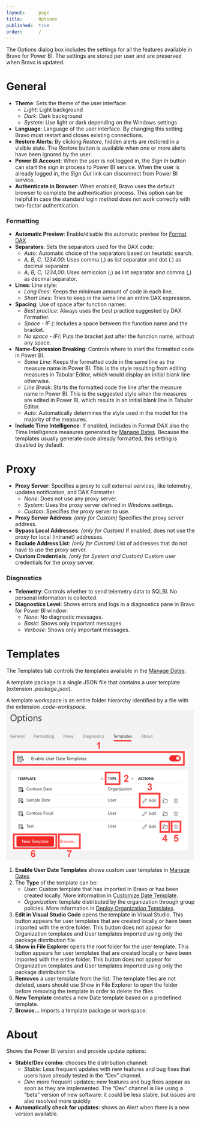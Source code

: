 ```yaml
---
layout:     page
title:      Options
published:  true
order:      /
---
```


The Options dialog box includes the settings for all the features available in Bravo for Power BI.
The settings are stored per user and are preserved when Bravo is updated.

# General
- **Theme**: Sets the theme of the user interface:
    - *Light*: Light background
    - *Dark*: Dark background
    - *System*: Use light or dark depending on the Windows settings
- **Language**: Language of the user interface. By changing this setting Bravo must restart and closes existing connections.
- **Restore Alerts**: By clicking *Restore*, hidden alerts are restored in a visible state. The *Restore* button is available when one or more alerts have been ignored by the user.
- **Power BI Account**: When the user is not logged in, the *Sign In* button can start the sign in process to Power BI service. When the user is already logged in, the *Sign Out* link can disconnect from Power BI service.
- **Authenticate in Browser**: When enabled, Bravo uses the default browser to complete the authentication process. This option can be helpful in case the standard login method does not work correctly with two-factor authentication.
### Formatting
- **Automatic Preview**: Enable/disable the automatic preview for [Format DAX](format-dax.md)
- **Separators**: Sets the separators used for the DAX code:
    - *Auto*: Automatic choice of the separators based on heuristic search.
    - *A, B, C, 1234.00*: Uses comma (,) as list separator and dot (.) as decimal separator.
    - *A; B; C; 1234,00*: Uses semicolon (;) as list separator and comma (,) as decimal separator.
- **Lines**: Line style:
    - *Long lines*: Keeps the minimum amount of code in each line.
    - *Short lines*: Tries to keep in the same line an entire DAX expression.
- **Spacing**: Use of space after function names:
    - *Best practice*: Always uses the best practice suggested by DAX Formatter.
    - *Space - IF (*: Includes a space between the function name and the bracket.
    - *No space - IF(*: Puts the bracket just after the function name, without any space.
- **Name-Expression Breaking**: Controls where to start the formatted code in Power BI.
    - *Same Line*: Keeps the formatted code in the same line as the measure name in Power BI. This is the style resulting from editing measures in Tabular Editor, which would display an initial blank line otherwise.
    - *Line Break*: Starts the formatted code the line after the measure name in Power BI. This is the suggested style when the measures are edited in Power BI, which results in an initial blank line in Tabular Editor.
    - *Auto*: Automatically determines the style used in the model for the majority of the measures.
- **Include Time Intelligence**: If enabled, includes in Format DAX also the Time Intelligence measures generated by [Manage Dates](manage-dates.md). Because the templates usually generate code already formatted, this setting is disabled by default.
# Proxy
- **Proxy Server**: Specifies a proxy to call external services, like telemetry, updates notification, and DAX Formatter.
    - *None*: Does not use any proxy server.
    - *System*: Uses the proxy server defined in Windows settings.
    - *Custom*: Specifies the proxy server to use.
- **Proxy Server Address**: *(only for Custom)* Specifies the proxy server address.
- **Bypass Local Addresses**: *(only for Custom)* If enabled, does not use the proxy for local (intranet) addresses.
- **Exclude Address List**: *(only for Custom)* List of addresses that do not have to use the proxy server.
- **Custom Credentials**: *(only for System and Custom)* Custom user credentials for the proxy server.
### Diagnostics
- **Telemetry**: Controls whether to send telemetry data to SQLBI. No personal information is collected.
- **Diagnostics Level**: Shows errors and logs in a diagnostics pane in Bravo for Power BI window:
    - *None*: No diagnostic messages.
    - *Basic*: Shows only important messages.
    - *Verbose*: Shows only important messages.
    
# Templates
The Templates tab controls the templates available in the [Manage Dates](manage-dates.md).

A template package is a single JSON file that contains a user template (extension *.package.json*).

A template workspace is an entire folder hierarchy identified by a file with the extension *.code-workspace*.
<img src="images/options-01.png" width="500" class="naked">
1. **Enable User Date Templates** shows custom user templates in [Manage Dates](manage-dates.md)
2. The **Type** of the template can be:
    - *User*: Custom template that has imported in Bravo or has been created locally. More information in [Customize Date Template](customize-date-template.md).
    - *Organization*: template distributed by the organization through group policies. More information in [Deploy Organization Templates](deploy-organization-templates.md).
3. **Edit in Visual Studio Code** opens the template in Visual Studio. This button appears for user templates that are created locally or have been imported with the entire folder. This button does not appear for Organization templates and User templates imported using only the package distribution file.
4. **Show in File Explorer** opens the root folder for the user template. This button appears for user templates that are created locally or have been imported with the entire folder. This button does not appear for Organization templates and User templates imported using only the package distribution file.
5. **Removes** a user template from the list. The template files are not deleted, users should use Show in File Explorer to open the folder before removing the template in order to delete the files.
6. **New Template** creates a new Date template based on a predefined template.
7. **Browse...** imports a template package or workspace.

# About
Shows the Power BI version and provide update options:
- **Stable/Dev combo**: chooses the distribution channel:
    - *Stable*: Less frequent updates with new features and bug fixes that users have already tested in the “Dev” channel.
    - *Dev*: more frequent updates; new features and bug fixes appear as soon as they are implemented. The “Dev” channel is like using a “beta” version of new software: it could be less stable, but issues are also resolved more quickly.
- **Automatically check for updates**: shows an Alert when there is a new version available.
